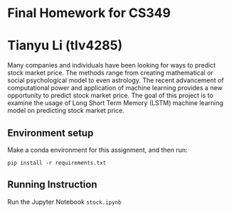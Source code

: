 # Final Homework for CS349
# Tianyu Li (tlv4285)

Many companies and individuals have been looking for ways to predict stock market price. The methods range from creating mathematical or social psychological model to even astrology. The recent advancement of computational power and application of machine learning provides a new opportunity to predict stock market price. The goal of this project is to examine the usage of Long Short Term Memory (LSTM) machine learning model on predicting stock market price.

## Environment setup

Make a conda environment for this assignment, and then run:

``pip install -r requirements.txt``


## Running Instruction

Run the Jupyter Notebook ```stock.ipynb```
